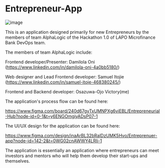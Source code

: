 # Entrepreneur-App
![image](https://github.com/user-attachments/assets/96cd1120-a017-44e5-beec-76da4874f151)

This is an application designed primarily for new Entrepreneurs by the members of team AlphaLogic of the Hackathon 1.0 of LAPO Microfinance Bank DevOps team. 

The members of team AlphaLogic include: 

Frontend developer/Presenter: Damilola Oni (https://www.linkedin.com/in/damilola-oni-4a0bb5180/)

Web designer and Lead Frontend developer: Samuel Itojie (https://www.linkedin.com/in/samuel-itoje-468380245/)

Frontend and Backend developer: Osazuwa-Ojo Victory(me)

The application's process flow can be found here:

https://www.figma.com/board/240d67gyTxUMNPXg6viEBL/Entrepreneurial-Hub?node-id=0-1&t=y6ENGOmgiyADsP07-1

The UI/UX design for the application can be found here: 

https://www.figma.com/design/inaArBL32bRalDzUMK5Hvo/Entreprenuer-app?node-id=142-2&t=0WG02cnAWWY4LRIi-1

The application is essentially an application where entrepreneurs can meet investors and mentors who will help them develop their start-ups and themselves.
